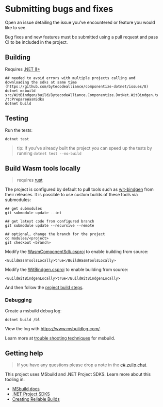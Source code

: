 # Submitting bugs and fixes
Open an issue detailing the issue you've encountered or feature you would like to see.

Bug fixes and new features must be submitted using a pull request and pass CI to be included in the project.

## Building

Requires [.NET 8+](https://dotnet.microsoft.com/en-us/download)

```
## needed to avoid errors with multiple projects calling and downloading the sdks at same time (https://github.com/bytecodealliance/componentize-dotnet/issues/8)
dotnet msbuild src/WitBindgen/build/BytecodeAlliance.Componentize.DotNet.WitBindgen.targets /t:PrepareWasmSdks
dotnet build
```

## Testing

Run the tests:

```
dotnet test
```

>  tip: If you've already built the project you can speed up the tests by running `dotnet test --no-build`

## Build Wasm tools locally

> requires [rust](https://www.rust-lang.org/tools/install)

The project is configured by default to pull tools such as [wit-bindgen](https://github.com/bytecodealliance/wit-bindgen) from their releases.  It is possible to use custom builds of these tools via submodules:

```
## get submodules
git submodule update --int

## get latest code from configured branch
git submodule update --recursive --remote

## optional, change the branch for the project
cd modules/<project>
git checkout <branch>
```

Modify the [WasmComponentSdk.csproj](./src/WasmComponent.Sdk/WasmComponent.Sdk.csproj) to enable building from source:

```
<BuildWasmToolsLocally>true</BuildWasmToolsLocally>
```

Modify the [WitBindgen.csproj](./src/WitBindgen/WitBindgen.csproj) to enable building from source:

```
<BuildWitBindgenLocally>true</BuildWitBindgenLocally>
```

And then follow the [project build steps](#building).

### Debugging

Create a msbuild debug log: 

```
dotnet build /bl
```

View the log with https://www.msbuildlog.com/.

Learn more at [trouble shooting techniques](https://learn.microsoft.com/en-us/visualstudio/ide/msbuild-logs?view=vs-2022) for msbuild.

## Getting help

> If you have any questions please drop a note in the [c# zulip chat](https://bytecodealliance.zulipchat.com/#narrow/stream/407028-C.23.2F.2Enet-collaboration).

This project uses MSbuild and .NET Project SDKS.  Learn more about this tooling in:

- [MSbuild docs](https://learn.microsoft.com/en-us/visualstudio/msbuild/msbuild?view=vs-2022)
- [.NET Project SDKS](https://learn.microsoft.com/en-us/dotnet/core/project-sdk/overview)
- [Creating Reliable Builds](https://learn.microsoft.com/en-us/archive/msdn-magazine/2009/february/msbuild-best-practices-for-creating-reliable-builds-part-1#id0090093)

